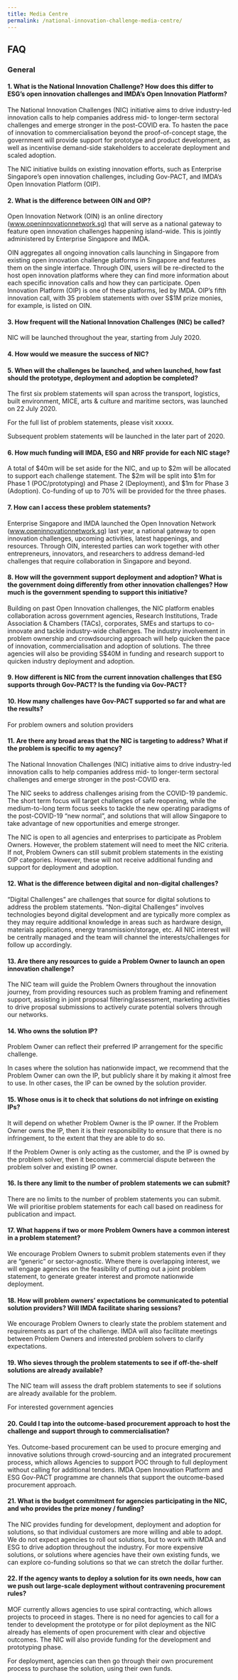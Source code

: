 ```yaml
---
title: Media Centre
permalink: /national-innovation-challenge-media-centre/
---
```


## FAQ 
### General

#### 1.	What is the National Innovation Challenge? How does this differ to ESG’s open innovation challenges and IMDA’s Open Innovation Platform? 

The National Innovation Challenges (NIC) initiative aims to drive industry-led innovation calls to help companies address mid- to longer-term sectoral challenges and emerge stronger in the post-COVID era. To hasten the pace of innovation to commercialisation beyond the proof-of-concept stage, the government will provide support for prototype and product development, as well as incentivise demand-side stakeholders to accelerate deployment and scaled adoption. 

The NIC initiative builds on existing innovation efforts, such as Enterprise Singapore’s open innovation challenges, including Gov-PACT, and IMDA’s Open Innovation Platform (OIP).

#### 2.	What is the difference between OIN and OIP? 

Open Innovation Network (OIN) is an online directory (www.openinnovationnetwork.sg) that will serve as a national gateway to feature open innovation challenges happening island-wide.  This is jointly administered by Enterprise Singapore and IMDA. 

OIN aggregates all ongoing innovation calls launching in Singapore from existing open innovation challenge platforms in Singapore and features them on  the single interface. Through OIN, users will be re-directed to the host open innovation platforms where they can find more information about each specific innovation calls and how they can participate. Open Innovation Platform (OIP) is one of these platforms, led by IMDA. OIP’s fifth innovation call, with 35 problem statements with over S$1M prize monies, for example, is listed on OIN.

#### 3.	How frequent will the National Innovation Challenges (NIC) be called?

NIC will be launched throughout the year, starting from July 2020. 

#### 4.	How would we measure the success of NIC?

#### 5.	When will the challenges be launched, and when launched, how fast should the prototype, deployment and adoption be completed?

The first six problem statements will span across the transport, logistics, built environment, MICE, arts & culture and maritime sectors, was launched on 22 July 2020. 

For the full list of problem statements, please visit xxxxx. 

Subsequent problem statements will be launched in the later part of 2020. 

#### 6.	How much funding will IMDA, ESG and NRF provide for each NIC stage?

A total of $40m will be set aside for the NIC, and up to $2m will be allocated to support each challenge statement. The $2m will be split into $1m for Phase 1 (POC/prototyping) and Phase 2 (Deployment), and $1m for Phase 3 (Adoption). Co-funding of up to 70% will be provided for the three phases.

#### 7.	How can I access these problem statements? 

Enterprise Singapore and IMDA launched the Open Innovation Network (www.openinnovationnetwork.sg) last year, a national gateway to open innovation challenges, upcoming activities, latest happenings, and resources. Through OIN, interested parties can work together with other entrepreneurs, innovators, and researchers to address demand-led challenges that require collaboration in Singapore and beyond.

#### 8.	How will the government support deployment and adoption? What is the government doing differently from other innovation challenges? How much is the government spending to support this initiative?

Building on past Open Innovation challenges, the NIC platform enables collaboration across government agencies, Research Institutions, Trade Association & Chambers (TACs), corporates, SMEs and startups to co-innovate and tackle industry-wide challenges. The industry involvement in problem ownership and crowdsourcing approach will help quicken the pace of innovation, commercialisation and adoption of solutions. The three agencies will also be providing S$40M in funding and research support to quicken industry deployment and adoption.

#### 9.	How different is NIC from the current innovation challenges that ESG supports through Gov-PACT? Is the funding via Gov-PACT?


#### 10.	How many challenges have Gov-PACT supported so far and what are the results?

For problem owners and solution providers
#### 11.	Are there any broad areas that the NIC is targeting to address? What if the problem is specific to my agency?

The National Innovation Challenges (NIC) initiative aims to drive industry-led innovation calls to help companies address mid- to longer-term sectoral challenges and emerge stronger in the post-COVID era.

The NIC seeks to address challenges arising from the COVID-19 pandemic. The short term focus will target challenges of safe reopening, while the medium-to-long term focus seeks to tackle the new operating paradigms of the post-COVID-19 “new normal”, and solutions that will allow Singapore to take advantage of new opportunities and emerge stronger.

The NIC is open to all agencies and enterprises to participate as Problem Owners. However, the problem statement will need to meet the NIC criteria. If not, Problem Owners can still submit problem statements in the existing OIP categories. However, these will not receive additional funding and support for deployment and adoption.

#### 12.	What is the difference between digital and non-digital challenges?

 “Digital Challenges” are challenges that source for digital solutions to address the problem statements. “Non-digital Challenges” involves technologies beyond digital development and are typically more complex as they may require additional knowledge in areas such as hardware design, materials applications, energy transmission/storage, etc. All NIC interest will be centrally managed and the team will channel the interests/challenges for follow up accordingly.

#### 13.	Are there any resources to guide a Problem Owner to launch an open innovation challenge?

The NIC team will guide the Problem Owners throughout the innovation journey, from providing resources such as problem framing and refinement support, assisting in joint proposal filtering/assessment, marketing activities to drive proposal submissions to actively curate potential solvers through our networks. 

#### 14.	Who owns the solution IP? 

Problem Owner can reflect their preferred IP arrangement for the specific challenge.

In cases where the solution has nationwide impact, we recommend that the Problem Owner can own the IP, but publicly share it by making it almost free to use. In other cases, the IP can be owned by the solution provider. 

#### 15.	Whose onus is it to check that solutions do not infringe on existing IPs?

It will depend on whether Problem Owner is the IP owner. If the Problem Owner owns the IP, then it is their responsibility to ensure that there is no infringement, to the extent that they are able to do so.

If the Problem Owner is only acting as the customer, and the IP is owned by the problem solver, then it becomes a commercial dispute between the problem solver and existing IP owner.

#### 16.	Is there any limit to the number of problem statements we can submit?

There are no limits to the number of problem statements you can submit. We will prioritise problem statements for each call based on readiness for publication and impact.

#### 17.	What happens if two or more Problem Owners have a common interest in a problem statement?

We encourage Problem Owners to submit problem statements even if they are “generic” or sector-agnostic. Where there is overlapping interest, we will engage agencies on the feasibility of putting out a joint problem statement, to generate greater interest and promote nationwide deployment.

#### 18.	How will problem owners’ expectations be communicated to potential solution providers? Will IMDA facilitate sharing sessions?

We encourage Problem Owners to clearly state the problem statement and requirements as part of the challenge. IMDA will also facilitate meetings between Problem Owners and interested problem solvers to clarify expectations.

#### 19.	Who sieves through the problem statements to see if off-the-shelf solutions are already available? 

The NIC team will assess the draft problem statements to see if solutions are already available for the problem. 

For interested government agencies
#### 20.	Could I tap into the outcome-based procurement approach to host the challenge and support through to commercialisation?

Yes. Outcome-based procurement can be used to procure emerging and innovative solutions through crowd-sourcing and an integrated procurement process, which allows Agencies to support POC through to full deployment without calling for additional tenders. IMDA Open Innovation Platform and ESG Gov-PACT programme are channels that support the outcome-based procurement approach.

#### 21.	What is the budget commitment for agencies participating in the NIC, and who provides the prize money / funding?

The NIC provides funding for development, deployment and adoption for solutions, so that individual customers are more willing and able to adopt. We do not expect agencies to roll out solutions, but to work with IMDA and ESG to drive adoption throughout the industry. For more expensive solutions, or solutions where agencies have their own existing funds, we can explore co-funding solutions so that we can stretch the dollar further.

#### 22.	If the agency wants to deploy a solution for its own needs, how can we push out large-scale deployment without contravening procurement rules?

MOF currently allows agencies to use spiral contracting, which allows projects to proceed in stages. There is no need for agencies to call for a tender to development the prototype or for pilot deployment as the NIC already has elements of open procurement with clear and objective outcomes. The NIC will also provide funding for the development and prototyping phase.

For deployment, agencies can then go through their own procurement process to purchase the solution, using their own funds.
